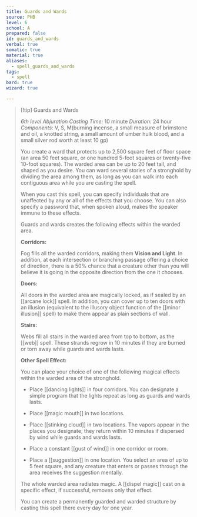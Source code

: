```yaml
---
title: Guards and Wards
source: PHB
level: 6
school: A
prepared: false
id: guards_and_wards
verbal: true
somatic: true
material: true
aliases:
  - spell_guards_and_wards
tags:
  - spell
bard: true
wizard: true

---
```

>[!tip] Guards and Wards
>
> *6th level Abjuration*
> *Casting Time:* 10 minute
> *Duration:* 24 hour
> *Components:* V, S, M(burning incense, a small measure of brimstone and oil, a knotted string, a small amount of umber hulk blood, and a small silver rod worth at least 10 gp)
>
>You create a ward that protects up to 2,500 square feet of floor space (an area 50 feet square, or one hundred 5-foot squares or twenty-five 10-foot squares). The warded area can be up to 20 feet tall, and shaped as you desire. You can ward several stories of a stronghold by dividing the area among them, as long as you can walk into each contiguous area while you are casting the spell.
>
>When you cast this spell, you can specify individuals that are unaffected by any or all of the effects that you choose. You can also specify a password that, when spoken aloud, makes the speaker immune to these effects.
>
>Guards and wards creates the following effects within the warded area.
>
>**Corridors:**
>
>Fog fills all the warded corridors, making them **Vision and Light**. In addition, at each intersection or branching passage offering a choice of direction, there is a 50% chance that a creature other than you will believe it is going in the opposite direction from the one it chooses.
>
>**Doors:**
>
>All doors in the warded area are magically locked, as if sealed by an [[arcane lock]] spell. In addition, you can cover up to ten doors with an illusion (equivalent to the illusory object function of the [[minor illusion]] spell) to make them appear as plain sections of wall.
>
>**Stairs:**
>
>Webs fill all stairs in the warded area from top to bottom, as the [[web]] spell. These strands regrow in 10 minutes if they are burned or torn away while guards and wards lasts.
>
>**Other Spell Effect:**
>
>You can place your choice of one of the following magical effects within the warded area of the stronghold.
>
>-  Place [[dancing lights]] in four corridors. You can designate a simple program that the lights repeat as long as guards and wards lasts.
>
>-  Place [[magic mouth]] in two locations.
>
>-  Place [[stinking cloud]] in two locations. The vapors appear in the places you designate; they return within 10 minutes if dispersed by wind while guards and wards lasts.
>
>-  Place a constant [[gust of wind]] in one corridor or room.
>
>-  Place a [[suggestion]] in one location. You select an area of up to 5 feet square, and any creature that enters or passes through the area receives the suggestion mentally.
>
>The whole warded area radiates magic. A [[dispel magic]] cast on a specific effect, if successful, removes only that effect.
>
>You can create a permanently guarded and warded structure by casting this spell there every day for one year.
>

